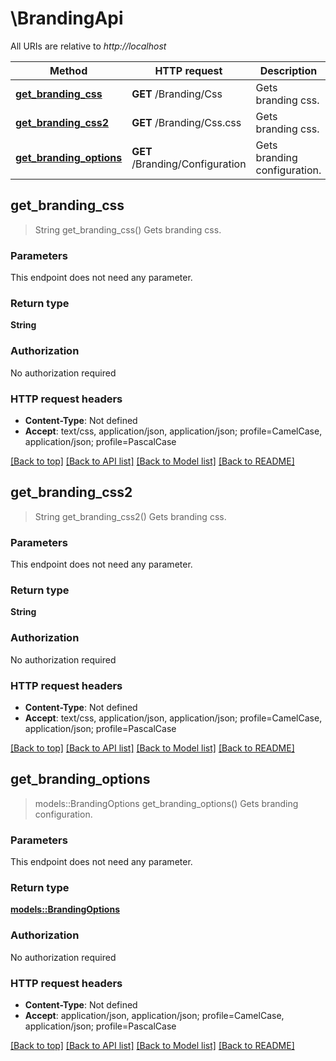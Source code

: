 # \BrandingApi

All URIs are relative to *http://localhost*

Method | HTTP request | Description
------------- | ------------- | -------------
[**get_branding_css**](BrandingApi.md#get_branding_css) | **GET** /Branding/Css | Gets branding css.
[**get_branding_css2**](BrandingApi.md#get_branding_css2) | **GET** /Branding/Css.css | Gets branding css.
[**get_branding_options**](BrandingApi.md#get_branding_options) | **GET** /Branding/Configuration | Gets branding configuration.



## get_branding_css

> String get_branding_css()
Gets branding css.

### Parameters

This endpoint does not need any parameter.

### Return type

**String**

### Authorization

No authorization required

### HTTP request headers

- **Content-Type**: Not defined
- **Accept**: text/css, application/json, application/json; profile=CamelCase, application/json; profile=PascalCase

[[Back to top]](#) [[Back to API list]](../README.md#documentation-for-api-endpoints) [[Back to Model list]](../README.md#documentation-for-models) [[Back to README]](../README.md)


## get_branding_css2

> String get_branding_css2()
Gets branding css.

### Parameters

This endpoint does not need any parameter.

### Return type

**String**

### Authorization

No authorization required

### HTTP request headers

- **Content-Type**: Not defined
- **Accept**: text/css, application/json, application/json; profile=CamelCase, application/json; profile=PascalCase

[[Back to top]](#) [[Back to API list]](../README.md#documentation-for-api-endpoints) [[Back to Model list]](../README.md#documentation-for-models) [[Back to README]](../README.md)


## get_branding_options

> models::BrandingOptions get_branding_options()
Gets branding configuration.

### Parameters

This endpoint does not need any parameter.

### Return type

[**models::BrandingOptions**](BrandingOptions.md)

### Authorization

No authorization required

### HTTP request headers

- **Content-Type**: Not defined
- **Accept**: application/json, application/json; profile=CamelCase, application/json; profile=PascalCase

[[Back to top]](#) [[Back to API list]](../README.md#documentation-for-api-endpoints) [[Back to Model list]](../README.md#documentation-for-models) [[Back to README]](../README.md)

